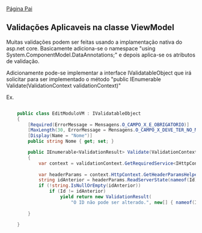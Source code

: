 [Página Pai](./indexWebApp.md)

## Validações Aplicaveis na classe ViewModel

Muitas validações podem ser feitas usando a implamentação nativa do asp.net core.
Basicamente adiciona-se o namespace "using System.ComponentModel.DataAnnotations;" e depois aplica-se os atributos de validação.

Adicionamente pode-se implementar a interface IValidatableObject que irá solicitar para ser implementado o método "public IEnumerable<ValidationResult> Validate(ValidationContext validationContext)"

Ex.

``` C#

    public class EditModuloVM : IValidatableObject
    {
        [Required(ErrorMessage = Mensagens.O_CAMPO_X_E_OBRIGATORIO)]
        [MaxLength(30, ErrorMessage = Mensagens.O_CAMPO_X_DEVE_TER_NO_MAXIMO_Y_CARACTERES)]
        [Display(Name = "Nome")]
        public string Nome { get; set; }

        public IEnumerable<ValidationResult> Validate(ValidationContext validationContext)
        {
            var context = validationContext.GetRequiredService<IHttpContextAccessor>();
            
            var headerParams = context.HttpContext.GetHeaderParamsHelper();
            string idAnterior = headerParams.ReadServerState(nameof(Id));
            if (!string.IsNullOrEmpty(idAnterior))
                if (Id != idAnterior) 
                    yield return new ValidationResult(
                        "O ID não pode ser alterado.", new[] { nameof(Id) });
                    
        }
 
    }

```


